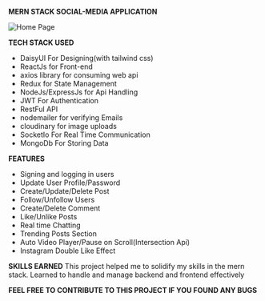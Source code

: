 **MERN STACK SOCIAL-MEDIA APPLICATION**

![Home Page](https://drive.google.com/uc?export=view&id=1BovfF_LNvvkfxoAXQtZGxB2P7Gdx4kJt)

**TECH STACK USED**
- DaisyUI For Designing(with tailwind css)
- ReactJs for Front-end
- axios library for consuming web api
- Redux for State Management
- NodeJs/ExpressJs for Api Handling
- JWT For Authentication
- RestFul API
- nodemailer for verifying Emails
- cloudinary for image uploads
- SocketIo For Real Time Communication
- MongoDb For Storing Data

**FEATURES**
- Signing and logging in users
- Update User Profile/Password
- Create/Update/Delete Post
- Follow/Unfollow Users
- Create/Delete Comment
- Like/Unlike Posts
- Real time Chatting
- Trending Posts Section
- Auto Video Player/Pause on Scroll(Intersection Api)
- Instagram Double Like Effect

**SKILLS EARNED**
This project helped me to solidify my skills in the mern stack. Learned to handle and manage backend
and frontend effectively

**FEEL FREE TO CONTRIBUTE TO THIS PROJECT IF YOU FOUND ANY BUGS**
